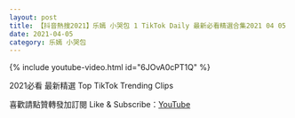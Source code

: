```yaml
---
layout: post
title: 【抖音熱搜2021】乐嫣 小哭包 1 TikTok Daily 最新必看精選合集2021 04 05
date: 2021-04-05
category: 乐嫣 小哭包
---
```


{% include youtube-video.html id="6JOvA0cPT1Q" %}

2021必看 最新精選 Top TikTok Trending Clips

喜歡請點贊轉發加訂閱 Like & Subscribe：[YouTube](https://www.youtube.com/channel/UCAoR7VcanIPd04uEq_GIylA/videos)

